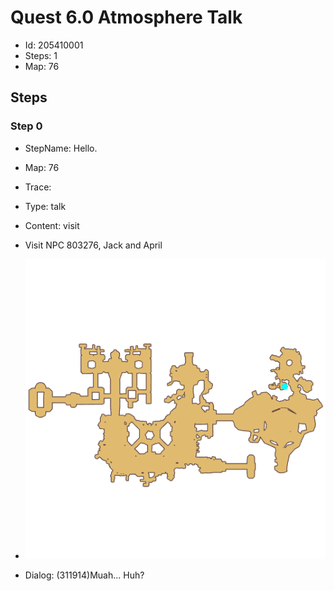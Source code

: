 # Quest 6.0 Atmosphere Talk

- Id: 205410001
- Steps: 1
- Map: 76

## Steps

### Step 0
- StepName:  Hello.
- Map:  76
- Trace:  
- Type:  talk
- Content:  visit
- Visit NPC 803276, Jack and April

- ![images/205410001_0.png](images/205410001_0.png)
- Dialog: (311914)Muah... Huh?


